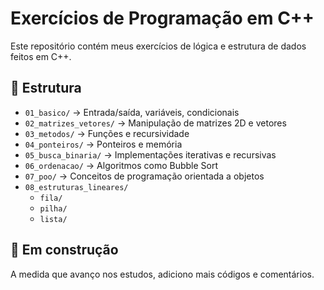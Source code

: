 # Exercícios de Programação em C++

Este repositório contém meus exercícios de lógica e estrutura de dados feitos em C++.

## 📁 Estrutura

- `01_basico/` → Entrada/saída, variáveis, condicionais
- `02_matrizes_vetores/` → Manipulação de matrizes 2D e vetores
- `03_metodos/` → Funções e recursividade
- `04_ponteiros/` → Ponteiros e memória
- `05_busca_binaria/` → Implementações iterativas e recursivas
- `06_ordenacao/` → Algoritmos como Bubble Sort
- `07_poo/` → Conceitos de programação orientada a objetos
- `08_estruturas_lineares/`  
  - `fila/`  
  - `pilha/`  
  - `lista/`  

## 🚧 Em construção

A medida que avanço nos estudos, adiciono mais códigos e comentários.
